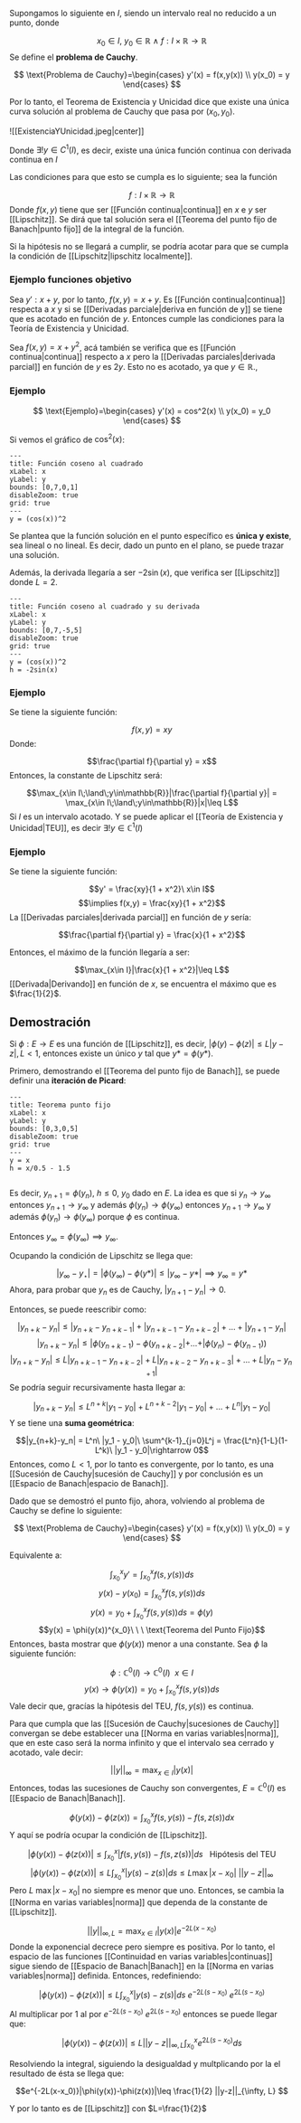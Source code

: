 
Supongamos lo siguiente en $I$, siendo un intervalo real no reducido a un punto, donde 

$$x_0\in I,\ y_0\in\mathbb{R}\ \land\ f:I\times \mathbb{R}\rightarrow\mathbb{R}$$ 
Se define el **problema de Cauchy**. 

$$ 
\text{Problema de Cauchy}=\begin{cases} 
       y'(x) = f(x,y(x)) \\
      y(x_0) = y  
   \end{cases}
$$

Por lo tanto, el Teorema de Existencia y Unicidad dice que existe una única curva solución al problema de Cauchy que pasa por $(x_0,y_0)$. 

![[ExistenciaYUnicidad.jpeg|center]]


Donde $\exists ! y\in C^1(I)$, es decir, existe una única función continua con derivada continua en $I$ 

Las condiciones para que esto se cumpla es lo siguiente; sea la función 

$$f: I\times\mathbb{R}\rightarrow\mathbb{R}$$ 
Donde $f(x,y)$ tiene que ser [[Función continua|continua]] en $x$ e $y$ ser [[Lipschitz]]. Se dirá que tal solución sera el [[Teorema del punto fijo de Banach|punto fijo]] de la integral de la función.

Si la hipótesis no se llegará a cumplir, se podría acotar para que se cumpla la condición de [[Lipschitz|lipschitz localmente]]. 

### Ejemplo funciones objetivo

Sea $y': x + y$, por lo tanto, $f(x,y) = x + y$. Es [[Función continua|continua]] respecta a $x$ y si se [[Derivadas parciale|deriva en función de y]] se tiene que es acotado en función de $y$. Entonces cumple las condiciones para la Teoría de Existencia y Unicidad. 

Sea $f(x,y) = x + y^2$, acá también se verifica que es [[Función continua|continua]] respecto a $x$ pero la [[Derivadas parciales|derivada parcial]] en función de $y$ es $2y$. Esto no es acotado, ya que $y\in\mathbb{R}$., 

### Ejemplo 

$$ 
\text{Ejemplo}=\begin{cases} 
       y'(x) = cos^2(x) \\
      y(x_0) = y_0 
   \end{cases}
$$


Si vemos el gráfico de $\cos^2(x)$: 

```functionplot
---
title: Función coseno al cuadrado
xLabel: x
yLabel: y
bounds: [0,7,0,1]
disableZoom: true
grid: true
---
y = (cos(x))^2

```

Se plantea que la función solución en el punto específico es **única y existe**, sea lineal o no lineal. Es decir, dado un punto en el plano, se puede trazar una solución. 

Además, la derivada llegaría a ser $-2\sin(x)$, que verifica ser [[Lipschitz]] donde $L=2$.  

```functionplot
---
title: Función coseno al cuadrado y su derivada
xLabel: x
yLabel: y
bounds: [0,7,-5,5]
disableZoom: true
grid: true
---
y = (cos(x))^2
h = -2sin(x)
```


### Ejemplo 

Se tiene la siguiente función: 

$$f(x,y) = xy$$ 
Donde: 

$$\frac{\partial f}{\partial y} = x$$ 
Entonces, la constante de Lipschitz será: 

$$\max_{x\in I\;\land\;y\in\mathbb{R}}|\frac{\partial f}{\partial y}| = \max_{x\in I\;\land\;y\in\mathbb{R}}|x|\leq L$$ 
Si $I$ es un intervalo acotado. Y se puede aplicar el [[Teoría de Existencia y Unicidad|TEU]], es decir $\exists !y\in\mathbb{C}^1(I)$ 


### Ejemplo 

Se tiene la siguiente función: 

$$y' = \frac{xy}{1 + x^2}\ x\in I$$ $$\implies f(x,y) = \frac{xy}{1 + x^2}$$ 
La [[Derivadas parciales|derivada parcial]] en función de $y$ sería: 

$$\frac{\partial f}{\partial y} = \frac{x}{1 + x^2}$$ 

Entonces, el máximo de la función llegaría a ser: 

$$\max_{x\in I}|\frac{x}{1 + x^2}|\leq L$$ 
[[Derivada|Derivando]] en función de $x$, se encuentra el máximo que es $\frac{1}{2}$. 



## Demostración 

Si $\phi: E\rightarrow E$ es una función de [[Lipschitz]], es decir, $|\phi(y)-\phi(z)| \leq L|y-z|, L<1$, entonces existe un único $y$ tal que $y* = \phi(y*)$. 

Primero, demostrando el [[Teorema del punto fijo de Banach]], se puede definir una **iteración de Picard**: 

```functionplot
---
title: Teorema punto fijo
xLabel: x
yLabel: y
bounds: [0,3,0,5]
disableZoom: true
grid: true
---
y = x
h = x/0.5 - 1.5


```

Es decir, $y_{n+1} = \phi (y_n)$, $h\leq 0$, $y_0$ dado en $E$. La idea es que si $y_n\rightarrow y_{\infty}$ entonces $y_{n+1}\rightarrow y_{\infty}$ y además $\phi(y_n)\rightarrow\phi(y_{\infty})$ entonces $y_{n+1}\rightarrow y_{\infty}$ y además $\phi (y_n)\rightarrow\phi (y_{\infty})$ porque $\phi$ es continua. 

Entonces $y_{\infty} = \phi (y_{\infty}) \implies y_{\infty}$. 

Ocupando la condición de Lipschitz se llega que: 

$$|y_{\infty} - y_\star | = |\phi(y_\infty) - \phi(y*)|\leq |y_\infty - y*| \implies y_\infty = y*$$ 
Ahora, para probar que $y_n$ es de Cauchy, $|y_{n+1}-y_n|\rightarrow 0$. 

Entonces, se puede reescribir como: 

$$|y_{n+k}-y_n|\leq |y_{n+k} - y_{n+k-1}| + |y_{n+k-1}-y_{n+k-2}| + \dots + |y_{n+1}-y_n|$$ 
$$|y_{n+k}-y_n|\leq |\phi(y_{n+k-1}) - \phi(y_{n+k-2}| + \dots + |\phi(y_n)-\phi(y_{n-1}))$$ 
$$|y_{n+k}-y_n|\leq L|y_{n+k-1}-y_{n+k-2}| + L|y_{n+k-2} - y_{n+k-3}| + \dots + L|y_n - y_{n+1}|$$ 
Se podría seguir recursivamente hasta llegar a: 

$$|y_{n+k}-y_n|\leq L^{n+k}|y_1 - y_0| + L^{n+k-2}|y_1-y_0| + \dots + L^n|y_1 - y_0|$$ 
Y se tiene una **suma geométrica**: 

$$|y_{n+k}-y_n| = L^n\ |y_1 - y_0|\ \sum^{k-1}_{j=0}L^j = \frac{L^n}{1-L}(1-L^k)\ |y_1 - y_0|\rightarrow 0$$ 
Entonces, como $L<1$, por lo tanto es convergente, por lo tanto, es una [[Sucesión de Cauchy|sucesión de Cauchy]] y por conclusión es un [[Espacio de Banach|espacio de Banach]]. 

Dado que se demostró el punto fijo, ahora, volviendo al problema de Cauchy se define lo siguiente: 

$$ 
\text{Problema de Cauchy}=\begin{cases} 
       y'(x) = f(x,y(x)) \\
      y(x_0) = y  
   \end{cases}
$$

Equivalente a: 

$$\int_{x_0}^{x}y' = \int^{x}_{x_0}f(s,y(s))ds$$ $$y(x)-y(x_0) = \int^{x}_{x_0}f(s,y(s))ds$$ $$y(x) = y_0 + \int^{x}_{x_0}f(s,y(s))ds = \phi(y)$$ $$y(x) = \phi(y(x))^{x_0}\ \ \ \text{Teorema del Punto Fijo}$$ 
Entonces, basta mostrar que $\phi(y(x))$ menor a una constante. Sea $\phi$ la siguiente función: 

$$\phi:\mathbb{C}^0(I)\rightarrow\mathbb{C}^0(I)\ \ x\in I$$
$$y(x)\rightarrow \phi(y(x)) = y_0 + \int^{x}_{x_0}f(s,y(s))ds$$ 
Vale decir que, gracías la hipótesis del TEU, $f(s,y(s))$ es continua. 

Para que cumpla que las [[Sucesión de Cauchy|sucesiones de Cauchy]] convergan se debe establecer una [[Norma en varias variables|norma]], que en este caso será la norma infinito y que el intervalo sea cerrado y acotado, vale decir: 

$$||y||_\infty = \max_{x\in I}|y(x)|$$ 
Entonces, todas las sucesiones de Cauchy son convergentes, $E=\mathbb{C}^0(I)$ es [[Espacio de Banach|Banach]]. 

$$\phi(y(x))-\phi(z(x))=\int^{x}_{x_0}f(s,y(s)) - f(s,z(s))dx$$ 
Y aquí se podría ocupar la condición de [[Lipschitz]]. 

$$|\phi(y(x))-\phi(z(x))|\leq \int^{x}_{x_0}|f(s,y(s))-f(s,z(s))|ds\ \ \ \text{Hipótesis del TEU}$$$$|\phi(y(x))-\phi(z(x))|\leq L\int^{x}_{x_0}|y(s)-z(s)|ds\leq L\max|x-x_0|\ ||y-z||_\infty$$ 
Pero $L\ \max|x-x_0|$ no siempre es menor que uno. Entonces, se cambia la [[Norma en varias variables|norma]] que dependa de la constante de [[Lipschitz]]. 

$$||y||_{\infty , L} = \max_{x\in I}|y(x)|e^{-2L(x-x_0)}$$ 
Donde la exponencial decrece pero siempre es positiva. Por lo tanto, el espacio de las funciones [[Continuidad en varias variables|continuas]] sigue siendo de [[Espacio de Banach|Banach]] en la [[Norma en varias variables|norma]] definida. Entonces, redefiniendo: 

$$|\phi(y(x))-\phi(z(x))|\leq L\int^{x}_{x_0}|y(s)-z(s)|ds \ e^{-2L(s-x_0)}\ e^{2L(s-x_0)}$$
Al multiplicar por 1 al por $e^{-2L(s-x_0)}\ e^{2L(s-x_0)}$ entonces se puede llegar que: 

$$|\phi(y(x))-\phi(z(x))|\leq L ||y-z||_{\infty, L} \int^{x}_{x_0}e^{2L(s-x_0)}ds$$

Resolviendo la integral, siguiendo la desigualdad y multplicando por la el resultado de ésta se llega que: 

$$e^{-2L(x-x_0)}|\phi(y(x))-\phi(z(x))|\leq \frac{1}{2} ||y-z||_{\infty, L} $$

Y por lo tanto es de [[Lipschitz]] con $L=\frac{1}{2}$ 